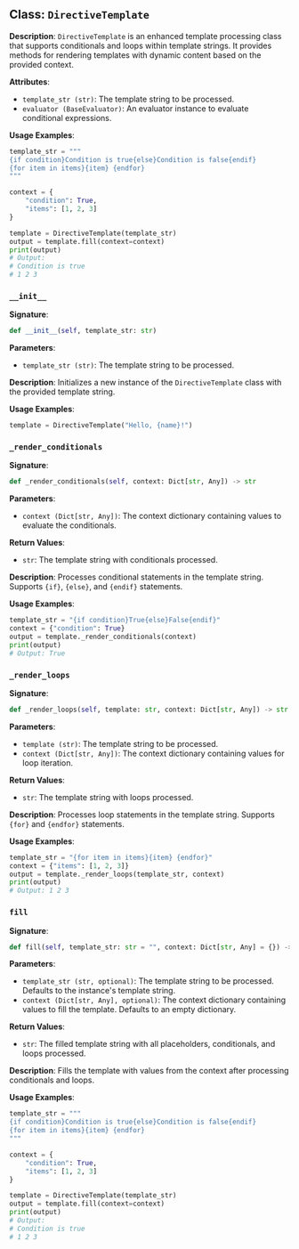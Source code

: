 
## Class: `DirectiveTemplate`

**Description**:
`DirectiveTemplate` is an enhanced template processing class that supports conditionals and loops within template strings. It provides methods for rendering templates with dynamic content based on the provided context.

**Attributes**:
- `template_str (str)`: The template string to be processed.
- `evaluator (BaseEvaluator)`: An evaluator instance to evaluate conditional expressions.

**Usage Examples**:
```python
template_str = """
{if condition}Condition is true{else}Condition is false{endif}
{for item in items}{item} {endfor}
"""

context = {
    "condition": True,
    "items": [1, 2, 3]
}

template = DirectiveTemplate(template_str)
output = template.fill(context=context)
print(output)
# Output:
# Condition is true
# 1 2 3
```

### `__init__`

**Signature**:
```python
def __init__(self, template_str: str)
```

**Parameters**:
- `template_str (str)`: The template string to be processed.

**Description**:
Initializes a new instance of the `DirectiveTemplate` class with the provided template string.

**Usage Examples**:
```python
template = DirectiveTemplate("Hello, {name}!")
```

### `_render_conditionals`

**Signature**:
```python
def _render_conditionals(self, context: Dict[str, Any]) -> str
```

**Parameters**:
- `context (Dict[str, Any])`: The context dictionary containing values to evaluate the conditionals.

**Return Values**:
- `str`: The template string with conditionals processed.

**Description**:
Processes conditional statements in the template string. Supports `{if}`, `{else}`, and `{endif}` statements.

**Usage Examples**:
```python
template_str = "{if condition}True{else}False{endif}"
context = {"condition": True}
output = template._render_conditionals(context)
print(output)
# Output: True
```

### `_render_loops`

**Signature**:
```python
def _render_loops(self, template: str, context: Dict[str, Any]) -> str
```

**Parameters**:
- `template (str)`: The template string to be processed.
- `context (Dict[str, Any])`: The context dictionary containing values for loop iteration.

**Return Values**:
- `str`: The template string with loops processed.

**Description**:
Processes loop statements in the template string. Supports `{for}` and `{endfor}` statements.

**Usage Examples**:
```python
template_str = "{for item in items}{item} {endfor}"
context = {"items": [1, 2, 3]}
output = template._render_loops(template_str, context)
print(output)
# Output: 1 2 3
```

### `fill`

**Signature**:
```python
def fill(self, template_str: str = "", context: Dict[str, Any] = {}) -> str
```

**Parameters**:
- `template_str (str, optional)`: The template string to be processed. Defaults to the instance's template string.
- `context (Dict[str, Any], optional)`: The context dictionary containing values to fill the template. Defaults to an empty dictionary.

**Return Values**:
- `str`: The filled template string with all placeholders, conditionals, and loops processed.

**Description**:
Fills the template with values from the context after processing conditionals and loops.

**Usage Examples**:
```python
template_str = """
{if condition}Condition is true{else}Condition is false{endif}
{for item in items}{item} {endfor}
"""

context = {
    "condition": True,
    "items": [1, 2, 3]
}

template = DirectiveTemplate(template_str)
output = template.fill(context=context)
print(output)
# Output:
# Condition is true
# 1 2 3
```
